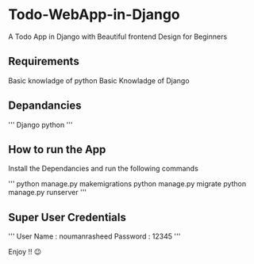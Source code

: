# Todo-WebApp-in-Django
A Todo App in Django with Beautiful frontend Design for Beginners

## Requirements 
Basic knowladge of python
Basic Knowladge of Django

## Depandancies
'''
Django
python
'''

## How to run the App

Install the Dependancies and run the following commands

'''
python manage.py makemigrations
python manage.py migrate
python manage.py runserver
'''

## Super User Credentials
'''
User Name : noumanrasheed
Password  : 12345
'''

Enjoy !! 😉
